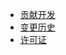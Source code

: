 [comment]: <> (* [简体中文]&#40;/zh-cn/&#41;)
[comment]: <> (* [En]&#40;/en-us/&#41;)

[comment]: <> (* [Contributing]&#40;https://github.com/isxcode/spring-oxygen/blob/main/CONTRIBUTING.md&#41;)
[comment]: <> (* [Changelog]&#40;https://github.com/isxcode/spring-oxygen/blob/main/CHANGELOG.md&#41;)
[comment]: <> (* [License]&#40;https://github.com/isxcode/spring-oxygen/blob/main/LICENSE&#41;)

* [贡献开发](https://github.com/isxcode/spring-oxygen/blob/main/CONTRIBUTING.md)
* [变更历史](https://github.com/isxcode/spring-oxygen/blob/main/CHANGELOG.md)
* [许可证](https://github.com/isxcode/spring-oxygen/blob/main/LICENSE)
